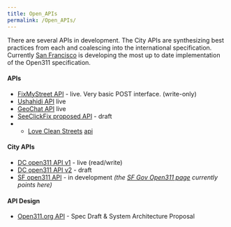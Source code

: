 ```yaml
---
title: Open_APIs
permalink: /Open_APIs/
---
```


There are several APIs in development. The City APIs are synthesizing best practices from each and coalescing into the international specification. Currently [San Francisco](http://wiki.open311.org/San_Francisco#SF_Open_311_API) is developing the most up to date implementation of the Open311 specification.

#### APIs

-   [FixMyStreet API](http://www.fixmystreet.com/import) - live. Very basic POST interface. (write-only)
-   [Ushahidi API](http://wiki.ushahidi.com/doku.php?id=ushahidi_api) live
-   [GeoChat API](http://geochathelp.com/doku.php?id=api:documentation) live
-   [SeeClickFix proposed API](http://help.seeclickfix.com/faqs/api/) - draft
-   -   [Love Clean Streets](http://lovecleanstreets.org/) [api](http://api.mediaklik.com)

#### City APIs

-   [DC open311 API v1](http://api.dc.gov/open311/v1) - live (read/write)
-   [DC open311 API v2](http://octolabs.pbworks.com/Open-311-API-v2-Documentation) - draft
-   [SF open311 API](http://wiki.open311.org/San_Francisco#SF_Open_311_API) - in development *(the [SF Gov Open311 page](http://apps.sfgov.org/Open311API/?page_id=382) currently points here)*

#### API Design

-   [Open311.org API](http://wiki.open311.org/Open311.org_Draft_Spec#System_Architecture) - Spec Draft & System Architecture Proposal

